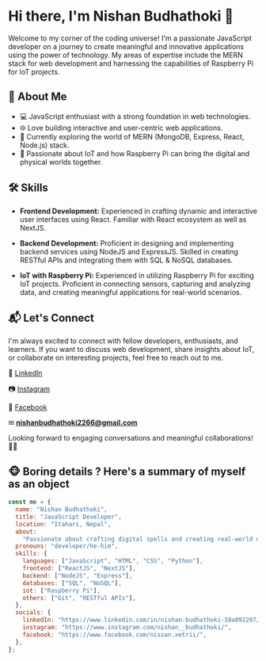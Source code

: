 # Hi there, I'm Nishan Budhathoki 👋

Welcome to my corner of the coding universe! I'm a passionate JavaScript developer on a journey to create meaningful and innovative applications using the power of technology. My areas of expertise include the MERN stack for web development and harnessing the capabilities of Raspberry Pi for IoT projects.

## 🚀 About Me

- 💻 JavaScript enthusiast with a strong foundation in web technologies.
- 🌐 Love building interactive and user-centric web applications.
- 🌱 Currently exploring the world of MERN (MongoDB, Express, React, Node.js) stack.
- 🤖 Passionate about IoT and how Raspberry Pi can bring the digital and physical worlds together.

## 🛠️ Skills

- **Frontend Development:** Experienced in crafting dynamic and interactive user interfaces using React. Familiar with React ecosystem as well as NextJS.

- **Backend Development:** Proficient in designing and implementing backend services using NodeJS and ExpressJS. Skilled in creating RESTful APIs and integrating them with SQL & NoSQL databases.

- **IoT with Raspberry Pi:** Experienced in utilizing Raspberry Pi for exciting IoT projects. Proficient in connecting sensors, capturing and analyzing data, and creating meaningful applications for real-world scenarios.

## 📬 Let's Connect

I'm always excited to connect with fellow developers, enthusiasts, and learners. If you want to discuss web development, share insights about IoT, or collaborate on interesting projects, feel free to reach out to me.

🔗 [LinkedIn](https://www.linkedin.com/in/nishan-budhathoki-58a092287/)

📷 [Instagram](https://www.instagram.com/nishan__budhathoki/)

📘 [Facebook](https://www.facebook.com/nissan.xetrii/)

✉ **nishanbudhathoki2266@gmail.com**

Looking forward to engaging conversations and meaningful collaborations! 👩‍💻

## 🐵 Boring details ? Here's a summary of myself as an object

```javascript
const me = {
  name: "Nishan Budhathoki",
  title: "JavaScript Developer",
  location: "Itahari, Nepal",
  about:
    "Passionate about crafting digital spells and creating real-world enchantments.",
  pronouns: "developer/he-him",
  skills: {
    languages: ["JavaScript", "HTML", "CSS", "Python"],
    frontend: ["ReactJS", "NextJS"],
    backend: ["NodeJS", "Express"],
    databases: ["SQL", "NoSQL"],
    iot: ["Raspberry Pi"],
    others: ["Git", "RESTful APIs"],
  },
  socials: {
    linkedIn: "https://www.linkedin.com/in/nishan-budhathoki-58a092287/",
    instagram: "https://www.instagram.com/nishan__budhathoki/",
    facebook: "https://www.facebook.com/nissan.xetrii/",
  },
};
```
